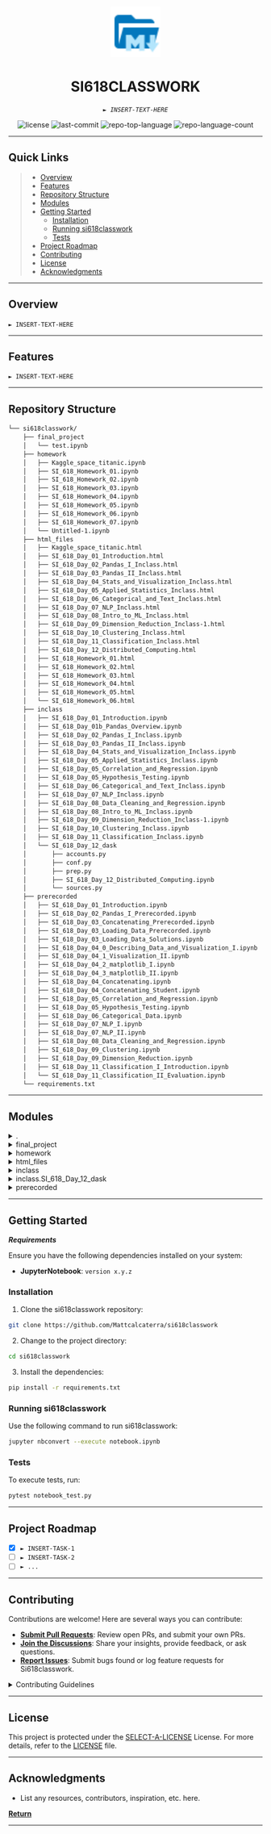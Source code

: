 <p align="center">
  <img src="https://raw.githubusercontent.com/PKief/vscode-material-icon-theme/ec559a9f6bfd399b82bb44393651661b08aaf7ba/icons/folder-markdown-open.svg" width="100" />
</p>
<p align="center">
    <h1 align="center">SI618CLASSWORK</h1>
</p>
<p align="center">
    <em><code>► INSERT-TEXT-HERE</code></em>
</p>
<p align="center">
	<img src="https://img.shields.io/github/license/Mattcalcaterra/si618classwork?style=default&color=0080ff" alt="license">
	<img src="https://img.shields.io/github/last-commit/Mattcalcaterra/si618classwork?style=default&color=0080ff" alt="last-commit">
	<img src="https://img.shields.io/github/languages/top/Mattcalcaterra/si618classwork?style=default&color=0080ff" alt="repo-top-language">
	<img src="https://img.shields.io/github/languages/count/Mattcalcaterra/si618classwork?style=default&color=0080ff" alt="repo-language-count">
<p>
<p align="center">
	<!-- default option, no dependency badges. -->
</p>
<hr>

##  Quick Links

> - [ Overview](#-overview)
> - [ Features](#-features)
> - [ Repository Structure](#-repository-structure)
> - [ Modules](#-modules)
> - [ Getting Started](#-getting-started)
>   - [ Installation](#-installation)
>   - [ Running si618classwork](#-running-si618classwork)
>   - [ Tests](#-tests)
> - [ Project Roadmap](#-project-roadmap)
> - [ Contributing](#-contributing)
> - [ License](#-license)
> - [ Acknowledgments](#-acknowledgments)

---

##  Overview

<code>► INSERT-TEXT-HERE</code>

---

##  Features

<code>► INSERT-TEXT-HERE</code>

---

##  Repository Structure

```sh
└── si618classwork/
    ├── final_project
    │   └── test.ipynb
    ├── homework
    │   ├── Kaggle_space_titanic.ipynb
    │   ├── SI_618_Homework_01.ipynb
    │   ├── SI_618_Homework_02.ipynb
    │   ├── SI_618_Homework_03.ipynb
    │   ├── SI_618_Homework_04.ipynb
    │   ├── SI_618_Homework_05.ipynb
    │   ├── SI_618_Homework_06.ipynb
    │   ├── SI_618_Homework_07.ipynb
    │   └── Untitled-1.ipynb
    ├── html_files
    │   ├── Kaggle_space_titanic.html
    │   ├── SI_618_Day_01_Introduction.html
    │   ├── SI_618_Day_02_Pandas_I_Inclass.html
    │   ├── SI_618_Day_03_Pandas_II_Inclass.html
    │   ├── SI_618_Day_04_Stats_and_Visualization_Inclass.html
    │   ├── SI_618_Day_05_Applied_Statistics_Inclass.html
    │   ├── SI_618_Day_06_Categorical_and_Text_Inclass.html
    │   ├── SI_618_Day_07_NLP_Inclass.html
    │   ├── SI_618_Day_08_Intro_to_ML_Inclass.html
    │   ├── SI_618_Day_09_Dimension_Reduction_Inclass-1.html
    │   ├── SI_618_Day_10_Clustering_Inclass.html
    │   ├── SI_618_Day_11_Classification_Inclass.html
    │   ├── SI_618_Day_12_Distributed_Computing.html
    │   ├── SI_618_Homework_01.html
    │   ├── SI_618_Homework_02.html
    │   ├── SI_618_Homework_03.html
    │   ├── SI_618_Homework_04.html
    │   ├── SI_618_Homework_05.html
    │   └── SI_618_Homework_06.html
    ├── inclass
    │   ├── SI_618_Day_01_Introduction.ipynb
    │   ├── SI_618_Day_01b_Pandas_Overview.ipynb
    │   ├── SI_618_Day_02_Pandas_I_Inclass.ipynb
    │   ├── SI_618_Day_03_Pandas_II_Inclass.ipynb
    │   ├── SI_618_Day_04_Stats_and_Visualization_Inclass.ipynb
    │   ├── SI_618_Day_05_Applied_Statistics_Inclass.ipynb
    │   ├── SI_618_Day_05_Correlation_and_Regression.ipynb
    │   ├── SI_618_Day_05_Hypothesis_Testing.ipynb
    │   ├── SI_618_Day_06_Categorical_and_Text_Inclass.ipynb
    │   ├── SI_618_Day_07_NLP_Inclass.ipynb
    │   ├── SI_618_Day_08_Data_Cleaning_and_Regression.ipynb
    │   ├── SI_618_Day_08_Intro_to_ML_Inclass.ipynb
    │   ├── SI_618_Day_09_Dimension_Reduction_Inclass-1.ipynb
    │   ├── SI_618_Day_10_Clustering_Inclass.ipynb
    │   ├── SI_618_Day_11_Classification_Inclass.ipynb
    │   └── SI_618_Day_12_dask
    │       ├── accounts.py
    │       ├── conf.py
    │       ├── prep.py
    │       ├── SI_618_Day_12_Distributed_Computing.ipynb
    │       └── sources.py
    ├── prerecorded
    │   ├── SI_618_Day_01_Introduction.ipynb
    │   ├── SI_618_Day_02_Pandas_I_Prerecorded.ipynb
    │   ├── SI_618_Day_03_Concatenating_Prerecorded.ipynb
    │   ├── SI_618_Day_03_Loading_Data_Prerecorded.ipynb
    │   ├── SI_618_Day_03_Loading_Data_Solutions.ipynb
    │   ├── SI_618_Day_04_0_Describing_Data_and_Visualization_I.ipynb
    │   ├── SI_618_Day_04_1_Visualization_II.ipynb
    │   ├── SI_618_Day_04_2_matplotlib_I.ipynb
    │   ├── SI_618_Day_04_3_matplotlib_II.ipynb
    │   ├── SI_618_Day_04_Concatenating.ipynb
    │   ├── SI_618_Day_04_Concatenating_Student.ipynb
    │   ├── SI_618_Day_05_Correlation_and_Regression.ipynb
    │   ├── SI_618_Day_05_Hypothesis_Testing.ipynb
    │   ├── SI_618_Day_06_Categorical_Data.ipynb
    │   ├── SI_618_Day_07_NLP_I.ipynb
    │   ├── SI_618_Day_07_NLP_II.ipynb
    │   ├── SI_618_Day_08_Data_Cleaning_and_Regression.ipynb
    │   ├── SI_618_Day_09_Clustering.ipynb
    │   ├── SI_618_Day_09_Dimension_Reduction.ipynb
    │   ├── SI_618_Day_11_Classification_I_Introduction.ipynb
    │   └── SI_618_Day_11_Classification_II_Evaluation.ipynb
    └── requirements.txt
```

---

##  Modules

<details closed><summary>.</summary>

| File                                                                                              | Summary                         |
| ---                                                                                               | ---                             |
| [.gitignore](https://github.com/Mattcalcaterra/si618classwork/blob/master/.gitignore)             | <code>► INSERT-TEXT-HERE</code> |
| [requirements.txt](https://github.com/Mattcalcaterra/si618classwork/blob/master/requirements.txt) | <code>► INSERT-TEXT-HERE</code> |

</details>

<details closed><summary>final_project</summary>

| File                                                                                                | Summary                         |
| ---                                                                                                 | ---                             |
| [test.ipynb](https://github.com/Mattcalcaterra/si618classwork/blob/master/final_project\test.ipynb) | <code>► INSERT-TEXT-HERE</code> |

</details>

<details closed><summary>homework</summary>

| File                                                                                                                           | Summary                         |
| ---                                                                                                                            | ---                             |
| [Kaggle_space_titanic.ipynb](https://github.com/Mattcalcaterra/si618classwork/blob/master/homework\Kaggle_space_titanic.ipynb) | <code>► INSERT-TEXT-HERE</code> |
| [SI_618_Homework_01.ipynb](https://github.com/Mattcalcaterra/si618classwork/blob/master/homework\SI_618_Homework_01.ipynb)     | <code>► INSERT-TEXT-HERE</code> |
| [SI_618_Homework_02.ipynb](https://github.com/Mattcalcaterra/si618classwork/blob/master/homework\SI_618_Homework_02.ipynb)     | <code>► INSERT-TEXT-HERE</code> |
| [SI_618_Homework_03.ipynb](https://github.com/Mattcalcaterra/si618classwork/blob/master/homework\SI_618_Homework_03.ipynb)     | <code>► INSERT-TEXT-HERE</code> |
| [SI_618_Homework_04.ipynb](https://github.com/Mattcalcaterra/si618classwork/blob/master/homework\SI_618_Homework_04.ipynb)     | <code>► INSERT-TEXT-HERE</code> |
| [SI_618_Homework_05.ipynb](https://github.com/Mattcalcaterra/si618classwork/blob/master/homework\SI_618_Homework_05.ipynb)     | <code>► INSERT-TEXT-HERE</code> |
| [SI_618_Homework_06.ipynb](https://github.com/Mattcalcaterra/si618classwork/blob/master/homework\SI_618_Homework_06.ipynb)     | <code>► INSERT-TEXT-HERE</code> |
| [SI_618_Homework_07.ipynb](https://github.com/Mattcalcaterra/si618classwork/blob/master/homework\SI_618_Homework_07.ipynb)     | <code>► INSERT-TEXT-HERE</code> |
| [Untitled-1.ipynb](https://github.com/Mattcalcaterra/si618classwork/blob/master/homework\Untitled-1.ipynb)                     | <code>► INSERT-TEXT-HERE</code> |

</details>

<details closed><summary>html_files</summary>

| File                                                                                                                                                                             | Summary                         |
| ---                                                                                                                                                                              | ---                             |
| [Kaggle_space_titanic.html](https://github.com/Mattcalcaterra/si618classwork/blob/master/html_files\Kaggle_space_titanic.html)                                                   | <code>► INSERT-TEXT-HERE</code> |
| [SI_618_Day_01_Introduction.html](https://github.com/Mattcalcaterra/si618classwork/blob/master/html_files\SI_618_Day_01_Introduction.html)                                       | <code>► INSERT-TEXT-HERE</code> |
| [SI_618_Day_02_Pandas_I_Inclass.html](https://github.com/Mattcalcaterra/si618classwork/blob/master/html_files\SI_618_Day_02_Pandas_I_Inclass.html)                               | <code>► INSERT-TEXT-HERE</code> |
| [SI_618_Day_03_Pandas_II_Inclass.html](https://github.com/Mattcalcaterra/si618classwork/blob/master/html_files\SI_618_Day_03_Pandas_II_Inclass.html)                             | <code>► INSERT-TEXT-HERE</code> |
| [SI_618_Day_04_Stats_and_Visualization_Inclass.html](https://github.com/Mattcalcaterra/si618classwork/blob/master/html_files\SI_618_Day_04_Stats_and_Visualization_Inclass.html) | <code>► INSERT-TEXT-HERE</code> |
| [SI_618_Day_05_Applied_Statistics_Inclass.html](https://github.com/Mattcalcaterra/si618classwork/blob/master/html_files\SI_618_Day_05_Applied_Statistics_Inclass.html)           | <code>► INSERT-TEXT-HERE</code> |
| [SI_618_Day_06_Categorical_and_Text_Inclass.html](https://github.com/Mattcalcaterra/si618classwork/blob/master/html_files\SI_618_Day_06_Categorical_and_Text_Inclass.html)       | <code>► INSERT-TEXT-HERE</code> |
| [SI_618_Day_07_NLP_Inclass.html](https://github.com/Mattcalcaterra/si618classwork/blob/master/html_files\SI_618_Day_07_NLP_Inclass.html)                                         | <code>► INSERT-TEXT-HERE</code> |
| [SI_618_Day_08_Intro_to_ML_Inclass.html](https://github.com/Mattcalcaterra/si618classwork/blob/master/html_files\SI_618_Day_08_Intro_to_ML_Inclass.html)                         | <code>► INSERT-TEXT-HERE</code> |
| [SI_618_Day_09_Dimension_Reduction_Inclass-1.html](https://github.com/Mattcalcaterra/si618classwork/blob/master/html_files\SI_618_Day_09_Dimension_Reduction_Inclass-1.html)     | <code>► INSERT-TEXT-HERE</code> |
| [SI_618_Day_10_Clustering_Inclass.html](https://github.com/Mattcalcaterra/si618classwork/blob/master/html_files\SI_618_Day_10_Clustering_Inclass.html)                           | <code>► INSERT-TEXT-HERE</code> |
| [SI_618_Day_11_Classification_Inclass.html](https://github.com/Mattcalcaterra/si618classwork/blob/master/html_files\SI_618_Day_11_Classification_Inclass.html)                   | <code>► INSERT-TEXT-HERE</code> |
| [SI_618_Day_12_Distributed_Computing.html](https://github.com/Mattcalcaterra/si618classwork/blob/master/html_files\SI_618_Day_12_Distributed_Computing.html)                     | <code>► INSERT-TEXT-HERE</code> |
| [SI_618_Homework_01.html](https://github.com/Mattcalcaterra/si618classwork/blob/master/html_files\SI_618_Homework_01.html)                                                       | <code>► INSERT-TEXT-HERE</code> |
| [SI_618_Homework_02.html](https://github.com/Mattcalcaterra/si618classwork/blob/master/html_files\SI_618_Homework_02.html)                                                       | <code>► INSERT-TEXT-HERE</code> |
| [SI_618_Homework_03.html](https://github.com/Mattcalcaterra/si618classwork/blob/master/html_files\SI_618_Homework_03.html)                                                       | <code>► INSERT-TEXT-HERE</code> |
| [SI_618_Homework_04.html](https://github.com/Mattcalcaterra/si618classwork/blob/master/html_files\SI_618_Homework_04.html)                                                       | <code>► INSERT-TEXT-HERE</code> |
| [SI_618_Homework_05.html](https://github.com/Mattcalcaterra/si618classwork/blob/master/html_files\SI_618_Homework_05.html)                                                       | <code>► INSERT-TEXT-HERE</code> |
| [SI_618_Homework_06.html](https://github.com/Mattcalcaterra/si618classwork/blob/master/html_files\SI_618_Homework_06.html)                                                       | <code>► INSERT-TEXT-HERE</code> |

</details>

<details closed><summary>inclass</summary>

| File                                                                                                                                                                            | Summary                         |
| ---                                                                                                                                                                             | ---                             |
| [SI_618_Day_01b_Pandas_Overview.ipynb](https://github.com/Mattcalcaterra/si618classwork/blob/master/inclass\SI_618_Day_01b_Pandas_Overview.ipynb)                               | <code>► INSERT-TEXT-HERE</code> |
| [SI_618_Day_01_Introduction.ipynb](https://github.com/Mattcalcaterra/si618classwork/blob/master/inclass\SI_618_Day_01_Introduction.ipynb)                                       | <code>► INSERT-TEXT-HERE</code> |
| [SI_618_Day_02_Pandas_I_Inclass.ipynb](https://github.com/Mattcalcaterra/si618classwork/blob/master/inclass\SI_618_Day_02_Pandas_I_Inclass.ipynb)                               | <code>► INSERT-TEXT-HERE</code> |
| [SI_618_Day_03_Pandas_II_Inclass.ipynb](https://github.com/Mattcalcaterra/si618classwork/blob/master/inclass\SI_618_Day_03_Pandas_II_Inclass.ipynb)                             | <code>► INSERT-TEXT-HERE</code> |
| [SI_618_Day_04_Stats_and_Visualization_Inclass.ipynb](https://github.com/Mattcalcaterra/si618classwork/blob/master/inclass\SI_618_Day_04_Stats_and_Visualization_Inclass.ipynb) | <code>► INSERT-TEXT-HERE</code> |
| [SI_618_Day_05_Applied_Statistics_Inclass.ipynb](https://github.com/Mattcalcaterra/si618classwork/blob/master/inclass\SI_618_Day_05_Applied_Statistics_Inclass.ipynb)           | <code>► INSERT-TEXT-HERE</code> |
| [SI_618_Day_05_Correlation_and_Regression.ipynb](https://github.com/Mattcalcaterra/si618classwork/blob/master/inclass\SI_618_Day_05_Correlation_and_Regression.ipynb)           | <code>► INSERT-TEXT-HERE</code> |
| [SI_618_Day_05_Hypothesis_Testing.ipynb](https://github.com/Mattcalcaterra/si618classwork/blob/master/inclass\SI_618_Day_05_Hypothesis_Testing.ipynb)                           | <code>► INSERT-TEXT-HERE</code> |
| [SI_618_Day_06_Categorical_and_Text_Inclass.ipynb](https://github.com/Mattcalcaterra/si618classwork/blob/master/inclass\SI_618_Day_06_Categorical_and_Text_Inclass.ipynb)       | <code>► INSERT-TEXT-HERE</code> |
| [SI_618_Day_07_NLP_Inclass.ipynb](https://github.com/Mattcalcaterra/si618classwork/blob/master/inclass\SI_618_Day_07_NLP_Inclass.ipynb)                                         | <code>► INSERT-TEXT-HERE</code> |
| [SI_618_Day_08_Data_Cleaning_and_Regression.ipynb](https://github.com/Mattcalcaterra/si618classwork/blob/master/inclass\SI_618_Day_08_Data_Cleaning_and_Regression.ipynb)       | <code>► INSERT-TEXT-HERE</code> |
| [SI_618_Day_08_Intro_to_ML_Inclass.ipynb](https://github.com/Mattcalcaterra/si618classwork/blob/master/inclass\SI_618_Day_08_Intro_to_ML_Inclass.ipynb)                         | <code>► INSERT-TEXT-HERE</code> |
| [SI_618_Day_09_Dimension_Reduction_Inclass-1.ipynb](https://github.com/Mattcalcaterra/si618classwork/blob/master/inclass\SI_618_Day_09_Dimension_Reduction_Inclass-1.ipynb)     | <code>► INSERT-TEXT-HERE</code> |
| [SI_618_Day_10_Clustering_Inclass.ipynb](https://github.com/Mattcalcaterra/si618classwork/blob/master/inclass\SI_618_Day_10_Clustering_Inclass.ipynb)                           | <code>► INSERT-TEXT-HERE</code> |
| [SI_618_Day_11_Classification_Inclass.ipynb](https://github.com/Mattcalcaterra/si618classwork/blob/master/inclass\SI_618_Day_11_Classification_Inclass.ipynb)                   | <code>► INSERT-TEXT-HERE</code> |

</details>

<details closed><summary>inclass.SI_618_Day_12_dask</summary>

| File                                                                                                                                                                           | Summary                         |
| ---                                                                                                                                                                            | ---                             |
| [accounts.py](https://github.com/Mattcalcaterra/si618classwork/blob/master/inclass\SI_618_Day_12_dask\accounts.py)                                                             | <code>► INSERT-TEXT-HERE</code> |
| [conf.py](https://github.com/Mattcalcaterra/si618classwork/blob/master/inclass\SI_618_Day_12_dask\conf.py)                                                                     | <code>► INSERT-TEXT-HERE</code> |
| [prep.py](https://github.com/Mattcalcaterra/si618classwork/blob/master/inclass\SI_618_Day_12_dask\prep.py)                                                                     | <code>► INSERT-TEXT-HERE</code> |
| [SI_618_Day_12_Distributed_Computing.ipynb](https://github.com/Mattcalcaterra/si618classwork/blob/master/inclass\SI_618_Day_12_dask\SI_618_Day_12_Distributed_Computing.ipynb) | <code>► INSERT-TEXT-HERE</code> |
| [sources.py](https://github.com/Mattcalcaterra/si618classwork/blob/master/inclass\SI_618_Day_12_dask\sources.py)                                                               | <code>► INSERT-TEXT-HERE</code> |

</details>

<details closed><summary>prerecorded</summary>

| File                                                                                                                                                                                            | Summary                         |
| ---                                                                                                                                                                                             | ---                             |
| [SI_618_Day_01_Introduction.ipynb](https://github.com/Mattcalcaterra/si618classwork/blob/master/prerecorded\SI_618_Day_01_Introduction.ipynb)                                                   | <code>► INSERT-TEXT-HERE</code> |
| [SI_618_Day_02_Pandas_I_Prerecorded.ipynb](https://github.com/Mattcalcaterra/si618classwork/blob/master/prerecorded\SI_618_Day_02_Pandas_I_Prerecorded.ipynb)                                   | <code>► INSERT-TEXT-HERE</code> |
| [SI_618_Day_03_Concatenating_Prerecorded.ipynb](https://github.com/Mattcalcaterra/si618classwork/blob/master/prerecorded\SI_618_Day_03_Concatenating_Prerecorded.ipynb)                         | <code>► INSERT-TEXT-HERE</code> |
| [SI_618_Day_03_Loading_Data_Prerecorded.ipynb](https://github.com/Mattcalcaterra/si618classwork/blob/master/prerecorded\SI_618_Day_03_Loading_Data_Prerecorded.ipynb)                           | <code>► INSERT-TEXT-HERE</code> |
| [SI_618_Day_03_Loading_Data_Solutions.ipynb](https://github.com/Mattcalcaterra/si618classwork/blob/master/prerecorded\SI_618_Day_03_Loading_Data_Solutions.ipynb)                               | <code>► INSERT-TEXT-HERE</code> |
| [SI_618_Day_04_0_Describing_Data_and_Visualization_I.ipynb](https://github.com/Mattcalcaterra/si618classwork/blob/master/prerecorded\SI_618_Day_04_0_Describing_Data_and_Visualization_I.ipynb) | <code>► INSERT-TEXT-HERE</code> |
| [SI_618_Day_04_1_Visualization_II.ipynb](https://github.com/Mattcalcaterra/si618classwork/blob/master/prerecorded\SI_618_Day_04_1_Visualization_II.ipynb)                                       | <code>► INSERT-TEXT-HERE</code> |
| [SI_618_Day_04_2_matplotlib_I.ipynb](https://github.com/Mattcalcaterra/si618classwork/blob/master/prerecorded\SI_618_Day_04_2_matplotlib_I.ipynb)                                               | <code>► INSERT-TEXT-HERE</code> |
| [SI_618_Day_04_3_matplotlib_II.ipynb](https://github.com/Mattcalcaterra/si618classwork/blob/master/prerecorded\SI_618_Day_04_3_matplotlib_II.ipynb)                                             | <code>► INSERT-TEXT-HERE</code> |
| [SI_618_Day_04_Concatenating.ipynb](https://github.com/Mattcalcaterra/si618classwork/blob/master/prerecorded\SI_618_Day_04_Concatenating.ipynb)                                                 | <code>► INSERT-TEXT-HERE</code> |
| [SI_618_Day_04_Concatenating_Student.ipynb](https://github.com/Mattcalcaterra/si618classwork/blob/master/prerecorded\SI_618_Day_04_Concatenating_Student.ipynb)                                 | <code>► INSERT-TEXT-HERE</code> |
| [SI_618_Day_05_Correlation_and_Regression.ipynb](https://github.com/Mattcalcaterra/si618classwork/blob/master/prerecorded\SI_618_Day_05_Correlation_and_Regression.ipynb)                       | <code>► INSERT-TEXT-HERE</code> |
| [SI_618_Day_05_Hypothesis_Testing.ipynb](https://github.com/Mattcalcaterra/si618classwork/blob/master/prerecorded\SI_618_Day_05_Hypothesis_Testing.ipynb)                                       | <code>► INSERT-TEXT-HERE</code> |
| [SI_618_Day_06_Categorical_Data.ipynb](https://github.com/Mattcalcaterra/si618classwork/blob/master/prerecorded\SI_618_Day_06_Categorical_Data.ipynb)                                           | <code>► INSERT-TEXT-HERE</code> |
| [SI_618_Day_07_NLP_I.ipynb](https://github.com/Mattcalcaterra/si618classwork/blob/master/prerecorded\SI_618_Day_07_NLP_I.ipynb)                                                                 | <code>► INSERT-TEXT-HERE</code> |
| [SI_618_Day_07_NLP_II.ipynb](https://github.com/Mattcalcaterra/si618classwork/blob/master/prerecorded\SI_618_Day_07_NLP_II.ipynb)                                                               | <code>► INSERT-TEXT-HERE</code> |
| [SI_618_Day_08_Data_Cleaning_and_Regression.ipynb](https://github.com/Mattcalcaterra/si618classwork/blob/master/prerecorded\SI_618_Day_08_Data_Cleaning_and_Regression.ipynb)                   | <code>► INSERT-TEXT-HERE</code> |
| [SI_618_Day_09_Clustering.ipynb](https://github.com/Mattcalcaterra/si618classwork/blob/master/prerecorded\SI_618_Day_09_Clustering.ipynb)                                                       | <code>► INSERT-TEXT-HERE</code> |
| [SI_618_Day_09_Dimension_Reduction.ipynb](https://github.com/Mattcalcaterra/si618classwork/blob/master/prerecorded\SI_618_Day_09_Dimension_Reduction.ipynb)                                     | <code>► INSERT-TEXT-HERE</code> |
| [SI_618_Day_11_Classification_II_Evaluation.ipynb](https://github.com/Mattcalcaterra/si618classwork/blob/master/prerecorded\SI_618_Day_11_Classification_II_Evaluation.ipynb)                   | <code>► INSERT-TEXT-HERE</code> |
| [SI_618_Day_11_Classification_I_Introduction.ipynb](https://github.com/Mattcalcaterra/si618classwork/blob/master/prerecorded\SI_618_Day_11_Classification_I_Introduction.ipynb)                 | <code>► INSERT-TEXT-HERE</code> |

</details>

---

##  Getting Started

***Requirements***

Ensure you have the following dependencies installed on your system:

* **JupyterNotebook**: `version x.y.z`

###  Installation

1. Clone the si618classwork repository:

```sh
git clone https://github.com/Mattcalcaterra/si618classwork
```

2. Change to the project directory:

```sh
cd si618classwork
```

3. Install the dependencies:

```sh
pip install -r requirements.txt
```

###  Running si618classwork

Use the following command to run si618classwork:

```sh
jupyter nbconvert --execute notebook.ipynb
```

###  Tests

To execute tests, run:

```sh
pytest notebook_test.py
```

---

##  Project Roadmap

- [X] `► INSERT-TASK-1`
- [ ] `► INSERT-TASK-2`
- [ ] `► ...`

---

##  Contributing

Contributions are welcome! Here are several ways you can contribute:

- **[Submit Pull Requests](https://github/Mattcalcaterra/si618classwork/blob/main/CONTRIBUTING.md)**: Review open PRs, and submit your own PRs.
- **[Join the Discussions](https://github/Mattcalcaterra/si618classwork/discussions)**: Share your insights, provide feedback, or ask questions.
- **[Report Issues](https://github/Mattcalcaterra/si618classwork/issues)**: Submit bugs found or log feature requests for Si618classwork.

<details closed>
    <summary>Contributing Guidelines</summary>

1. **Fork the Repository**: Start by forking the project repository to your GitHub account.
2. **Clone Locally**: Clone the forked repository to your local machine using a Git client.
   ```sh
   git clone https://github.com/Mattcalcaterra/si618classwork
   ```
3. **Create a New Branch**: Always work on a new branch, giving it a descriptive name.
   ```sh
   git checkout -b new-feature-x
   ```
4. **Make Your Changes**: Develop and test your changes locally.
5. **Commit Your Changes**: Commit with a clear message describing your updates.
   ```sh
   git commit -m 'Implemented new feature x.'
   ```
6. **Push to GitHub**: Push the changes to your forked repository.
   ```sh
   git push origin new-feature-x
   ```
7. **Submit a Pull Request**: Create a PR against the original project repository. Clearly describe the changes and their motivations.

Once your PR is reviewed and approved, it will be merged into the main branch.

</details>

---

##  License

This project is protected under the [SELECT-A-LICENSE](https://choosealicense.com/licenses) License. For more details, refer to the [LICENSE](https://choosealicense.com/licenses/) file.

---

##  Acknowledgments

- List any resources, contributors, inspiration, etc. here.

[**Return**](#-quick-links)

---
